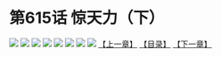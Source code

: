 # 第615话 惊天力（下）
![](https://mhpic.xiaomingtaiji.net/comic/D/斗破苍穹拆分版/615话/1.jpg-zymk.middle.webp)
![](https://mhpic.xiaomingtaiji.net/comic/D/斗破苍穹拆分版/615话/2.jpg-zymk.middle.webp)
![](https://mhpic.xiaomingtaiji.net/comic/D/斗破苍穹拆分版/615话/3.jpg-zymk.middle.webp)
![](https://mhpic.xiaomingtaiji.net/comic/D/斗破苍穹拆分版/615话/4.jpg-zymk.middle.webp)
![](https://mhpic.xiaomingtaiji.net/comic/D/斗破苍穹拆分版/615话/5.jpg-zymk.middle.webp)
![](https://mhpic.xiaomingtaiji.net/comic/D/斗破苍穹拆分版/615话/6.jpg-zymk.middle.webp)
![](https://mhpic.xiaomingtaiji.net/comic/D/斗破苍穹拆分版/615话/7.jpg-zymk.middle.webp)
![](https://mhpic.xiaomingtaiji.net/comic/D/斗破苍穹拆分版/615话/8.jpg-zymk.middle.webp)
[【上一章】](./614.md)
[【目录】](./README.md)
[【下一章】](./616.md)
